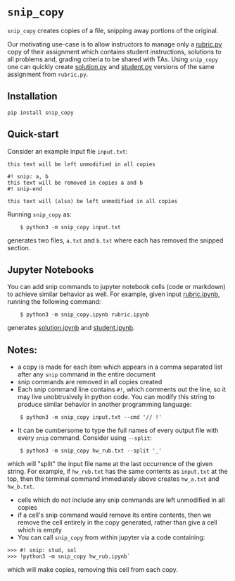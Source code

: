 # `snip_copy`

`snip_copy` creates copies of a file, snipping away portions of the original.

Our motivating use-case is to allow instructors to manage only a [rubric.py](test/ex_hw/rubric.py) copy of their assignment which contains student instructions, solutions to all problems and, grading criteria to be shared with TAs. Using `snip_copy` one can quickly create [solution.py](test/ex_hw/solution.py) and [student.py](test/ex_hw/student.py) versions of the same assignment from `rubric.py`.

## Installation

    pip install snip_copy

## Quick-start

Consider an example input file `input.txt`:

    this text will be left unmodified in all copies

    #! snip: a, b
    this text will be removed in copies a and b
    #! snip-end

    this text will (also) be left unmodified in all copies

Running `snip_copy` as:

```
    $ python3 -m snip_copy input.txt
```

generates two files, `a.txt` and `b.txt` where each has removed the snipped section.

## Jupyter Notebooks

You can add snip commands to jupyter notebook cells (code or markdown) to achieve similar behavior as well. For example, given input [rubric.ipynb](test/ex_hw/rubric.ipynb), running the following command:

```
    $ python3 -m snip_copy.ipynb rubric.ipynb
```

generates [solution.ipynb](test/ex_hw/solution.ipynb) and [student.ipynb](test/ex_hw/student.ipynb).

## Notes:

- a copy is made for each item which appears in a comma separated list after any `snip` command in the entire document
- snip commands are removed in all copies created
- Each snip command line contains `#!`, which comments out the line, so it may live unobtrusively in python code. You can modify this string to produce similar behavior in another programming language:

```
    $ python3 -m snip_copy input.txt --cmd '// !'
```

- It can be cumbersome to type the full names of every output file with every `snip` command. Consider using `--split`:

```
    $ python3 -m snip_copy hw_rub.txt --split '_'
```

  which will "split" the input file name at the last occurrence of the given string. For example, if `hw_rub.txt` has the same contents as `input.txt` at the top, then the terminal command immediately above creates `hw_a.txt` and `hw_b.txt`.

- cells which do not include any snip commands are left unmodified in all copies
- if a cell's snip command would remove its entire contents, then we remove the cell entirely in the copy generated, rather than give a cell which is empty
- You can call `snip_copy` from within jupyter via a code containing: 
```
>>> #! snip: stud, sol
>>> !python3 -m snip_copy hw_rub.ipynb`
```
  which will make copies, removing this cell from each copy.
